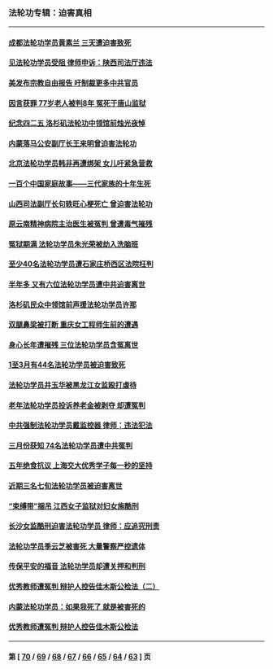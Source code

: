 ### 法轮功专辑：迫害真相
---
#### [成都法轮功学员黄素兰 三天遭迫害致死](../../pages/nf4379/n13722817.md?04300430) 
#### [见法轮功学员受阻 律师申诉：陕西司法厅违法](../../pages/nf4379/n13720981.md?04300430) 
#### [美发布宗教自由报告 吁制裁更多中共官员](../../pages/nf4379/n13720670.md?04300430) 
#### [因言获罪 77岁老人被判8年 冤死于唐山监狱](../../pages/nf4379/n13718512.md?04300430) 
#### [纪念四二五 洛杉矶法轮功中领馆前烛光夜悼](../../pages/nf4379/n13719557.md?04300430) 
#### [内蒙落马公安副厅长王来明曾迫害法轮功](../../pages/nf4379/n13717744.md?04300430) 
#### [北京法轮功学员韩非再遭绑架 女儿吁紧急营救](../../pages/nf4379/n13717927.md?04300430) 
#### [一百个中国家庭故事——三代家族的十年生死](../../pages/nf4379/n13716313.md?04300430) 
#### [山西司法副厅长句轶旺心梗死亡 曾迫害法轮功](../../pages/nf4379/n13716878.md?04300430) 
#### [原云南精神病院主治医生被冤判 曾遭毒气摧残](../../pages/nf4379/n13714548.md?04300430) 
#### [冤狱期满 法轮功学员朱光荣被劫入洗脑班](../../pages/nf4379/n13708358.md?04300430) 
#### [至少40名法轮功学员遭石家庄桥西区法院枉判](../../pages/nf4379/n13713749.md?04300430) 
#### [半年多 又有六位法轮功学员遭中共迫害离世](../../pages/nf4379/n13712382.md?04300430) 
#### [洛杉矶民众中领馆前声援法轮功学员许那](../../pages/nf4379/n13710251.md?04300430) 
#### [双腿鼻梁被打断 重庆女工程师生前的遭遇](../../pages/nf4379/n13709854.md?04300430) 
#### [身心长年遭摧残 三位法轮功学员含冤离世](../../pages/nf4379/n13692679.md?04300430) 
#### [1至3月有44名法轮功学员被迫害致死](../../pages/nf4379/n13704649.md?04300430) 
#### [法轮功学员井玉华被黑龙江女监殴打虐待](../../pages/nf4379/n13709102.md?04300430) 
#### [老年法轮功学员投诉养老金被剥夺 却遭冤判](../../pages/nf4379/n13697069.md?04300430) 
#### [中共强制法轮功学员戴监控器 律师：违法犯法](../../pages/nf4379/n13699665.md?04300430) 
#### [三月份获知 74名法轮功学员遭中共冤判](../../pages/nf4379/n13694951.md?04300430) 
#### [五年绝食抗议 上海交大优秀学子每一秒的坚持](../../pages/nf4379/n13669136.md?04300430) 
#### [近期三名七旬法轮功学员被迫害离世](../../pages/nf4379/n13688715.md?04300430) 
#### [“束缚带”捆吊 江西女子监狱对妇女施酷刑](../../pages/nf4379/n13682860.md?04300430) 
#### [长沙女监酷刑迫害法轮功学员 律师：应追究刑责](../../pages/nf4379/n13684077.md?04300430) 
#### [法轮功学员季云芝被害死 大量警察严控遗体](../../pages/nf4379/n13683424.md?04300430) 
#### [传保平安的福音 法轮功学员却遭关押和判刑](../../pages/nf4379/n13678842.md?04300430) 
#### [优秀教师遭冤判 辩护人控告佳木斯公检法（二）](../../pages/nf4379/n13672516.md?04300430) 
#### [内蒙法轮功学员：如果我死了 就是被害死的](../../pages/nf4379/n13672964.md?04300430) 
#### [优秀教师遭冤判 辩护人控告佳木斯公检法](../../pages/nf4379/n13667637.md?04300430) 

---
#### 第 [ [70](./70.md?04300430) / [69](./69.md?04300430) / [68](./68.md?04300430) / [67](./67.md?04300430) / [66](./66.md?04300430) / [65](./65.md?04300430) / [64](./64.md?04300430) / [63](./63.md?04300430) ] 页
